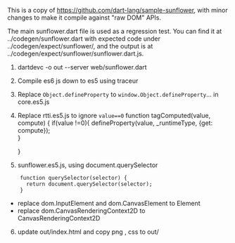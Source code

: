 This is a copy of https://github.com/dart-lang/sample-sunflower, with minor
changes to make it compile against "raw DOM" APIs.

The main sunflower.dart file is used as a regression test. You can find it at
../codegen/sunflower.dart with expected code under ../codegen/expect/sunflower/,
and the output is at ../codegen/expect/sunflower/sunflower.dart.js.



1. dartdevc -o out --server web/sunflower.dart
2. Compile es6 js down to es5 using traceur
3. Replace `Object.defineProperty` to `window.Object.defineProperty`... in core.es5.js
4. Replace rtti.es5.js to ignore `value==0`
    function tagComputed(value, compute) {
      if(value !=0){
      	defineProperty(value, _runtimeType, {get: compute});  
      }
      
    }


5. sunflower.es5.js, using document.querySelector

````
    function querySelector(selector) {
      return document.querySelector(selector);
    } 
````  
  * replace dom.InputElement and dom.CanvasElement to Element 
  * replace dom.CanvasRenderingContext2D to CanvasRenderingContext2D  
6. update out/index.html and copy png , css to out/